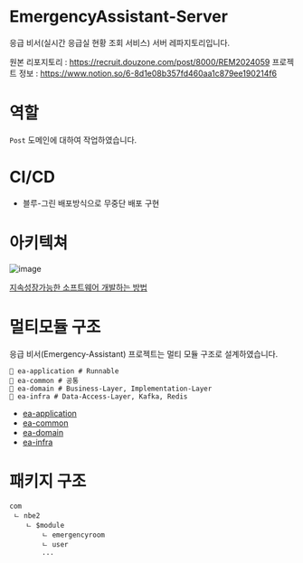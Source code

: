 # EmergencyAssistant-Server
응급 비서(실시간 응급실 현황 조회 서비스) 서버 레파지토리입니다.

원본 리포지토리 : https://recruit.douzone.com/post/8000/REM2024059
프로젝트 정보 : https://www.notion.so/6-8d1e08b357fd460aa1c879ee190214f6

# 역할
`Post` 도메인에 대하여 작업하였습니다.

# CI/CD

- 블루-그린 배포방식으로 무중단 배포 구현

# 아키텍쳐

![image](https://github.com/COS-project/cos-backend/assets/128073698/de0f406e-4b73-477f-bba3-f6caaaead435)

[지속성장가능한 소프트웨어 개발하는 방법](https://geminikims.medium.com/%EC%A7%80%EC%86%8D-%EC%84%B1%EC%9E%A5-%EA%B0%80%EB%8A%A5%ED%95%9C-%EC%86%8C%ED%94%84%ED%8A%B8%EC%9B%A8%EC%96%B4%EB%A5%BC-%EB%A7%8C%EB%93%A4%EC%96%B4%EA%B0%80%EB%8A%94-%EB%B0%A9%EB%B2%95-97844c5dab63)

# 멀티모듈 구조

응급 비서(Emergency-Assistant) 프로젝트는 멀티 모듈 구조로 설계하였습니다.

```
📁 ea-application # Runnable
📁 ea-common # 공통
📁 ea-domain # Business-Layer, Implementation-Layer
📁 ea-infra # Data-Access-Layer, Kafka, Redis
```

- [ea-application](https://github.com/prgrms-be-devcourse/NBE1_2_Team06/blob/develop/ea-application/README.md)
- [ea-common](https://github.com/prgrms-be-devcourse/NBE1_2_Team06/blob/develop/ea-common/README.md)
- [ea-domain](https://github.com/prgrms-be-devcourse/NBE1_2_Team06/blob/develop/ea-domain/README.md)
- [ea-infra](https://github.com/prgrms-be-devcourse/NBE1_2_Team06/blob/develop/ea-infra/README.md)

# 패키지 구조

```
com
 ㄴ nbe2
    ㄴ $module
        ㄴ emergencyroom
        ㄴ user
        ...
```
